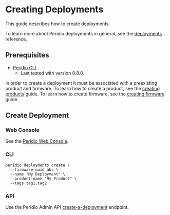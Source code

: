 # Creating Deployments

This guide describes how to create deployments.

To learn more about Peridio deployments in general, see the [deployments](/reference/deployments) reference.

## Prerequisites

- [Peridio CLI](https://github.com/peridio/morel/releases).
  - Last tested with version 0.8.0.

In order to create a deployment it must be associated with a preexisting product and firmware. To learn how to create a product, see the [creating products](/guides/creating-products) guide. To learn how to create firmware, see the [creating firmware](/guides/creating-firmware) guide.

## Create Deployment

### Web Console

See the [Peridio Web Console](https://console.cremini.peridio.com).

### CLI

```
peridio deployments create \
  --firmware-uuid abc \
  --name "My Deployment" \
  --product-name "My Product" \
  --tags tag1,tag2
```

### API

Use the Peridio Admin API [create-a-deployment](/admin-api#deployments/operation/create-a-deployment) endpoint.
